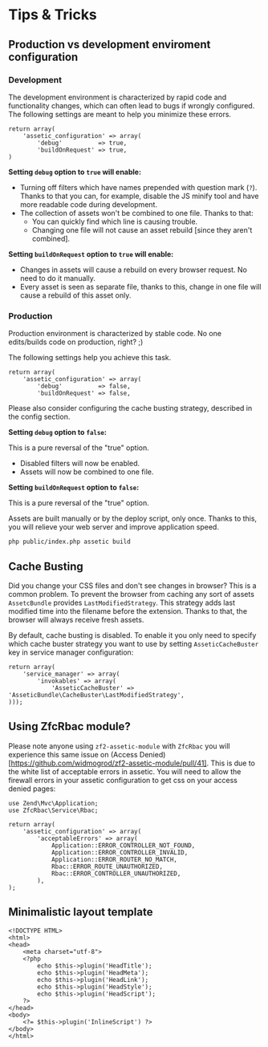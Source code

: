 # Tips & Tricks

## Production vs development enviroment configuration

### Development

The development environment is characterized by rapid code and functionality changes, which can often lead to bugs if wrongly configured.
The following settings are meant to help you minimize these errors.

```
return array(
    'assetic_configuration' => array(
        'debug'          => true,
        'buildOnRequest' => true,
)
```

**Setting `debug` option to `true` will enable:**

- Turning off filters which have names prepended with question mark (`?`). Thanks to that you can, for example, disable the JS minify tool and have more readable code during development.
- The collection of assets won't be combined to one file. Thanks to that:
  - You can quickly find which line is causing trouble.
  - Changing one file will not cause an asset rebuild [since they aren't combined].

**Setting `buildOnRequest` option to `true` will enable:**

- Changes in assets will cause a rebuild on every browser request. No need to do it manually.
- Every asset is seen as separate file, thanks to this, change in one file will cause a rebuild of this asset only.

### Production

Production environment is characterized by stable code.
No one edits/builds code on production, right? ;)

The following settings help you achieve this task.

```
return array(
    'assetic_configuration' => array(
        'debug'          => false,
        'buildOnRequest' => false,
```

Please also consider configuring the cache busting strategy, described in the config section.

**Setting `debug` option to `false`:**

This is a pure reversal of the "true" option.

- Disabled filters will now be enabled.
- Assets will now be combined to one file.

**Setting `buildOnRequest` option to `false`:**

This is a pure reversal of the "true" option.

Assets are built manually or by the deploy script, only once. 
Thanks to this, you will relieve your web server and improve application speed.

```
php public/index.php assetic build
```

## Cache Busting

Did you change your CSS files and don't see changes in browser?
This is a common problem. 
To prevent the browser from caching any sort of assets `AssetcBundle` provides `LastModifiedStrategy`. 
This strategy adds last modified time into the filename before the extension.
Thanks to that, the browser will always receive fresh assets.

By default, cache busting is disabled.
To enable it you only need to specify which cache buster strategy you want to use by setting `AsseticCacheBuster` key in service manager configuration:
```
return array(
    'service_manager' => array(
        'invokables' => array(
            'AsseticCacheBuster' => 'AsseticBundle\CacheBuster\LastModifiedStrategy',
)));
```

## Using ZfcRbac module?

Please note anyone using `zf2-assetic-module` with `ZfcRbac` you will experience this same issue on (Access Denied)[https://github.com/widmogrod/zf2-assetic-module/pull/41]. This is due to the white list of acceptable errors in assetic. You will need to allow the firewall errors in your assetic configuration to get css on your access denied pages:

```
use Zend\Mvc\Application;
use ZfcRbac\Service\Rbac;

return array(
    'assetic_configuration' => array(
        'acceptableErrors' => array(
            Application::ERROR_CONTROLLER_NOT_FOUND,
            Application::ERROR_CONTROLLER_INVALID,
            Application::ERROR_ROUTER_NO_MATCH,
            Rbac::ERROR_ROUTE_UNAUTHORIZED,
            Rbac::ERROR_CONTROLLER_UNAUTHORIZED,
        ),
);
```

## Minimalistic layout template

```
<!DOCTYPE HTML>
<html>
<head>
    <meta charset="utf-8">
    <?php
        echo $this->plugin('HeadTitle');
        echo $this->plugin('HeadMeta');
        echo $this->plugin('HeadLink');
        echo $this->plugin('HeadStyle');
        echo $this->plugin('HeadScript');
    ?>
</head>
<body>
    <?= $this->plugin('InlineScript') ?>
</body>
</html>
```
